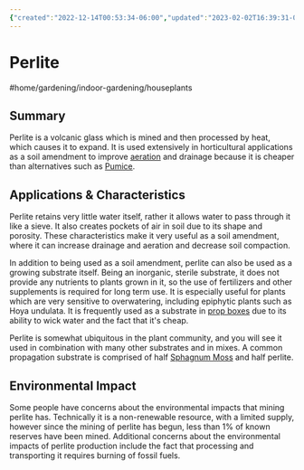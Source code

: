 ```yaml
---
{"created":"2022-12-14T00:53:34-06:00","updated":"2023-02-02T16:39:31-06:00","title":"Perlite","zettelgarden":true,"zettelType":"concept","dg-publish":true,"permalink":"/z/notes/perlite/","dgPassFrontmatter":true}
---
```


# Perlite
#home/gardening/indoor-gardening/houseplants 
## Summary
Perlite is a volcanic glass which is mined and then processed by heat, which causes it to expand. It is used extensively in horticultural applications as a soil amendment to improve [aeration](Aeration%20(Soil%20Property).md) and drainage because it is cheaper than alternatives such as [Pumice](Pumice.md).

## Applications & Characteristics
Perlite retains very little water itself, rather it allows water to pass through it like a sieve. It also creates pockets of air in soil due to its shape and porosity. These characteristics make it very useful as a soil amendment, where it can increase drainage and aeration and decrease soil compaction.

In addition to being used as a soil amendment, perlite can also be used as a growing substrate itself. Being an inorganic, sterile substrate, it does not provide any nutrients to plants grown in it, so the use of fertilizers and other supplements is required for long term use. It is especially useful for plants which are very sensitive to overwatering, including epiphytic plants such as Hoya undulata. It is frequently used as a substrate in [prop boxes](prop%20boxes) due to its ability to wick water and the fact that it's cheap.

Perlite is somewhat ubiquitous in the plant community, and you will see it used in combination with many other substrates and in mixes. A common propagation substrate is comprised of half [Sphagnum Moss](Sphagnum%20Moss.md) and half perlite.

## Environmental Impact
Some people have concerns about the environmental impacts that mining perlite has. Technically it is a non-renewable resource, with a limited supply, however since the mining of perlite has begun, less than 1% of known reserves have been mined. Additional concerns about the environmental impacts of perlite production include the fact that processing and transporting it requires burning of fossil fuels.

